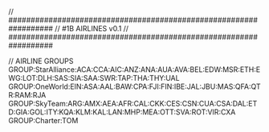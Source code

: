 // ##################################################################
//                 #1B AIRLINES v0.1
// ##################################################################

// AIRLINE GROUPS
GROUP:StarAlliance:ACA:CCA:AIC:ANZ:ANA:AUA:AVA:BEL:EDW:MSR:ETH:EWG:LOT:DLH:SAS:SIA:SAA:SWR:TAP:THA:THY:UAL
GROUP:OneWorld:EIN:ASA:AAL:BAW:CPA:FJI:FIN:IBE:JAL:JBU:MAS:QFA:QTR:RAM:RJA
GROUP:SkyTeam:ARG:AMX:AEA:AFR:CAL:CKK:CES:CSN:CUA:CSA:DAL:ETD:GIA:GOL:ITY:KQA:KLM:KAL:LAN:MHP:MEA:OTT:SVA:ROT:VIR:CXA
GROUP:Charter:TOM
